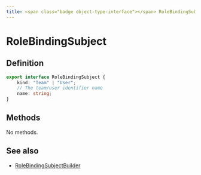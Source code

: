 ```yaml
---
title: <span class="badge object-type-interface"></span> RoleBindingSubject
---
```

# <span class="badge object-type-interface"></span> RoleBindingSubject

## Definition

```typescript
export interface RoleBindingSubject {
	kind: "Team" | "User";
	// The team/user identifier name
	name: string;
}

```
## Methods

No methods.
## See also

 * <span class="badge builder"></span> [RoleBindingSubjectBuilder](./builder-RoleBindingSubjectBuilder.md)
